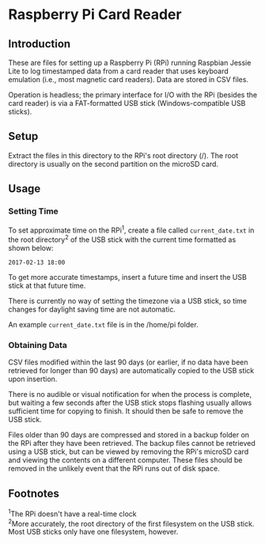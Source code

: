 # Raspberry Pi Card Reader

## Introduction

These are files for setting up a Raspberry Pi (RPi) running Raspbian Jessie Lite
to log timestamped data from a card reader that uses keyboard emulation (i.e.,
most magnetic card readers). Data are stored in CSV files.

Operation is headless; the primary interface for I/O with the RPi (besides the
card reader) is via a FAT-formatted USB stick (Windows-compatible USB sticks).

## Setup

Extract the files in this directory to the RPi's root directory (/). The root
directory is usually on the second partition on the microSD card.

## Usage

### Setting Time

To set approximate time on the RPi<sup>1</sup>, create a file called
`current_date.txt` in the root directory<sup>2</sup> of the USB stick with the
current time formatted as shown below:  

    2017-02-13 18:00

To get more accurate timestamps, insert a future time and insert the USB stick
at that future time.

There is currently no way of setting the timezone via a USB stick, so time
changes for daylight saving time are not automatic.  

An example `current_date.txt` file is in the /home/pi folder.

### Obtaining Data

CSV files modified within the last 90 days (or earlier, if no data have been
retrieved for longer than 90 days) are automatically copied to the USB stick
upon insertion.

There is no audible or visual notification for when the process is complete, but
waiting a few seconds after the USB stick stops flashing usually allows
sufficient time for copying to finish. It should then be safe to remove the USB
stick.

Files older than 90 days are compressed and stored in a backup folder on the RPi
after they have been retrieved. The backup files cannot be retrieved using a USB
stick, but can be viewed by removing the RPi's microSD card and viewing the
contents on a different computer. These files should be removed in the unlikely
event that the RPi runs out of disk space.

## Footnotes

<sup>1</sup>The RPi doesn't have a real-time clock  
<sup>2</sup>More accurately, the root directory of the first filesystem on the
USB stick. Most USB sticks only have one filesystem, however.

